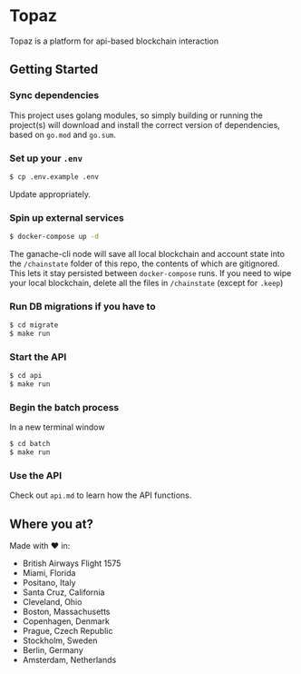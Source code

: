 # Topaz

Topaz is a platform for api-based blockchain interaction

## Getting Started

### Sync dependencies

This project uses golang modules, so simply building or running the project(s) will download and install the correct version of dependencies, based on `go.mod` and `go.sum`.

### Set up your `.env`

```sh
$ cp .env.example .env
```

Update appropriately.

### Spin up external services

```sh
$ docker-compose up -d
```

The ganache-cli node will save all local blockchain and account state into the `/chainstate` folder of this repo, the contents of which are gitignored. This lets it stay persisted between `docker-compose` runs. If you need to wipe your local blockchain, delete all the files in `/chainstate` (except for `.keep`)

### Run DB migrations if you have to

```sh
$ cd migrate
$ make run
```

### Start the API

```sh
$ cd api
$ make run
```

### Begin the batch process

In a new terminal window

```sh
$ cd batch
$ make run
```

### Use the API

Check out `api.md` to learn how the API functions.

## Where you at?

Made with :heart: in:
* British Airways Flight 1575
* Miami, Florida
* Positano, Italy
* Santa Cruz, California
* Cleveland, Ohio
* Boston, Massachusetts
* Copenhagen, Denmark
* Prague, Czech Republic
* Stockholm, Sweden
* Berlin, Germany
* Amsterdam, Netherlands
